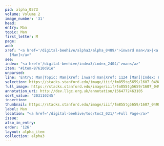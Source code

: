 ```yaml
---
pid: alpha_0573
volume: Volume 2
image_number: '31'
head:
entry: Man
topic: Man
first_letter: M
page:
add:
xref: "<a href='/digital-beehive/alpha3/alpha_0489/'>inward man</a>|<a href='/digital-beehive/num5/num_1522/'>1124
  [Man]</a>"
see:
index: "<a href='/digital-beehive/index3/index_2404/'>man</a>"
item: "#item-87610d91e"
unparsed:
line: 'Entry: Man|Topic: Man|Xref: inward man|Xref: 1124 [Man]|Index: man|#item-87610d91e'
selection: https://stacks.stanford.edu/image/iiif/fm855tg5659/1607_0498/323,245,3092,840/full/0/default.jpg
full_image: https://stacks.stanford.edu/image/iiif/fm855tg5659/1607_0498/full/full/0/default.jpg
annotation_uri: http://dev.llgc.org.uk/annotation/1564772463105
sort_value: '203110245'
insertion:
thumbnail: https://stacks.stanford.edu/image/iiif/fm855tg5659/1607_0498/323,245,600,180/250,/0/default.jpg
label: Man
location: "<a href='/digital-beehive/toc/toc2_021/'>Full Page</a>"
issue:
also_in_entry:
order: '126'
layout: alpha_item
collection: alpha3
---
```


